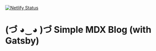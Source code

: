 [![Netlify Status](https://api.netlify.com/api/v1/badges/b5b5469b-af8a-4696-8350-3433461df4e0/deploy-status)](https://app.netlify.com/sites/determined-dijkstra-dac84e/deploys)

# (づ ◕‿◕ )づ Simple MDX Blog (with Gatsby)
